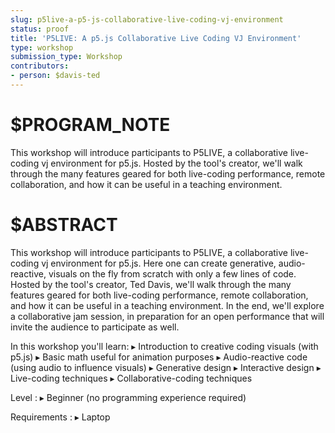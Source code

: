 ```yaml
---
slug: p5live-a-p5-js-collaborative-live-coding-vj-environment
status: proof
title: 'P5LIVE: A p5.js Collaborative Live Coding VJ Environment'
type: workshop
submission_type: Workshop
contributors:
- person: $davis-ted
---
```


# $PROGRAM_NOTE

This workshop will introduce participants to P5LIVE, a collaborative live-coding vj
environment for p5.js. Hosted by the tool's creator, we'll walk through the many features
geared for both live-coding performance, remote collaboration, and how it can be useful in a
teaching environment.

# $ABSTRACT

This workshop will introduce participants to P5LIVE, a collaborative live-coding vj
environment for p5.js. Here one can create generative, audio-reactive, visuals on the fly from
scratch with only a few lines of code. Hosted by the tool's creator, Ted Davis, we'll walk
through the many features geared for both live-coding performance, remote collaboration,
and how it can be useful in a teaching environment. In the end, we'll explore a collaborative
jam session, in preparation for an open performance that will invite the audience to
participate as well.

In this workshop you'll learn: ▸ Introduction to creative coding visuals (with p5.js) ▸ Basic
math useful for animation purposes ▸ Audio-reactive code (using audio to influence visuals)
▸ Generative design ▸ Interactive design ▸ Live-coding techniques ▸ Collaborative-coding
techniques

Level : ▸ Beginner (no programming experience required)

Requirements : ▸ Laptop

